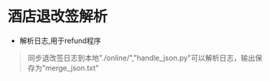 # 酒店退改签解析
* 解析日志,用于refund程序
> 同步退改签日志到本地"./online/","handle_json.py"可以解析日志，输出保存为"merge_json.txt"



